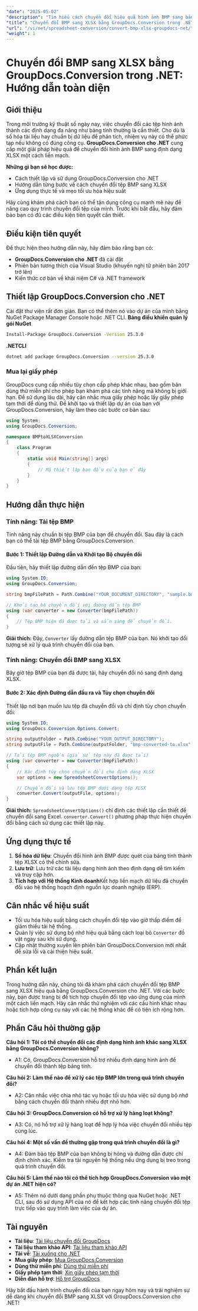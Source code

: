 ```yaml
---
"date": "2025-05-02"
"description": "Tìm hiểu cách chuyển đổi hiệu quả hình ảnh BMP sang bảng tính XLSX bằng GroupDocs.Conversion for .NET. Thực hiện theo hướng dẫn từng bước này để hợp lý hóa quy trình chuyển đổi tệp của bạn."
"title": "Chuyển đổi BMP sang XLSX bằng GroupDocs.Conversion trong .NET&#58; Hướng dẫn toàn diện"
"url": "/vi/net/spreadsheet-conversion/convert-bmp-xlsx-groupdocs-net/"
"weight": 1
---
```


# Chuyển đổi BMP sang XLSX bằng GroupDocs.Conversion trong .NET: Hướng dẫn toàn diện
## Giới thiệu
Trong môi trường kỹ thuật số ngày nay, việc chuyển đổi các tệp hình ảnh thành các định dạng đa năng như bảng tính thường là cần thiết. Cho dù là số hóa tài liệu hay chuẩn bị dữ liệu để phân tích, nhiệm vụ này có thể phức tạp nếu không có đúng công cụ. **GroupDocs.Conversion cho .NET** cung cấp một giải pháp hiệu quả để chuyển đổi hình ảnh BMP sang định dạng XLSX một cách liền mạch.

**Những gì bạn sẽ học được:**
- Cách thiết lập và sử dụng GroupDocs.Conversion cho .NET
- Hướng dẫn từng bước về cách chuyển đổi tệp BMP sang XLSX
- Ứng dụng thực tế và mẹo tối ưu hóa hiệu suất

Hãy cùng khám phá cách bạn có thể tận dụng công cụ mạnh mẽ này để nâng cao quy trình chuyển đổi tệp của mình. Trước khi bắt đầu, hãy đảm bảo bạn có đủ các điều kiện tiên quyết cần thiết.
## Điều kiện tiên quyết
Để thực hiện theo hướng dẫn này, hãy đảm bảo rằng bạn có:
- **GroupDocs.Conversion cho .NET** đã cài đặt
- Phiên bản tương thích của Visual Studio (khuyến nghị từ phiên bản 2017 trở lên)
- Kiến thức cơ bản về khái niệm C# và .NET framework
## Thiết lập GroupDocs.Conversion cho .NET
Cài đặt thư viện rất đơn giản. Bạn có thể thêm nó vào dự án của mình bằng NuGet Package Manager Console hoặc .NET CLI.
**Bảng điều khiển quản lý gói NuGet**
```bash
Install-Package GroupDocs.Conversion -Version 25.3.0
```
**.NETCLI**
```bash
dotnet add package GroupDocs.Conversion --version 25.3.0
```
### Mua lại giấy phép
GroupDocs cung cấp nhiều tùy chọn cấp phép khác nhau, bao gồm bản dùng thử miễn phí cho phép bạn khám phá các tính năng mà không bị giới hạn. Để sử dụng lâu dài, hãy cân nhắc mua giấy phép hoặc lấy giấy phép tạm thời để dùng thử.
Để khởi tạo và thiết lập dự án của bạn với GroupDocs.Conversion, hãy làm theo các bước cơ bản sau:
```csharp
using System;
using GroupDocs.Conversion;

namespace BMPtoXLSXConversion
{
    class Program
    {
        static void Main(string[] args)
        {
            // Mã thiết lập ban đầu của bạn ở đây
        }
    }
}
```
## Hướng dẫn thực hiện
### Tính năng: Tải tệp BMP
Tính năng này chuẩn bị tệp BMP của bạn để chuyển đổi. Sau đây là cách bạn có thể tải tệp BMP bằng GroupDocs.Conversion.
#### Bước 1: Thiết lập Đường dẫn và Khởi tạo Bộ chuyển đổi
Đầu tiên, hãy thiết lập đường dẫn đến tệp BMP của bạn:
```csharp
using System.IO;
using GroupDocs.Conversion;

string bmpFilePath = Path.Combine("YOUR_DOCUMENT_DIRECTORY", "sample.bmp");

// Khởi tạo bộ chuyển đổi với đường dẫn tệp BMP
using (var converter = new Converter(bmpFilePath))
{
    // Tệp BMP hiện đã được tải và sẵn sàng để chuyển đổi.
}
```
**Giải thích:**
Đây, `Converter` lấy đường dẫn tệp BMP của bạn. Nó khởi tạo đối tượng sẽ xử lý quá trình chuyển đổi của bạn.
### Tính năng: Chuyển đổi BMP sang XLSX
Bây giờ tệp BMP của bạn đã được tải, hãy chuyển đổi nó sang định dạng XLSX.
#### Bước 2: Xác định Đường dẫn đầu ra và Tùy chọn chuyển đổi
Thiết lập nơi bạn muốn lưu tệp đã chuyển đổi và chỉ định tùy chọn chuyển đổi:
```csharp
using System.IO;
using GroupDocs.Conversion.Options.Convert;

string outputFolder = Path.Combine("YOUR_OUTPUT_DIRECTORY");
string outputFile = Path.Combine(outputFolder, "bmp-converted-to.xlsx");

// Tải tệp BMP nguồn (giả sử tệp này đã được tải)
using (var converter = new Converter(bmpFilePath))
{
    // Xác định tùy chọn chuyển đổi cho định dạng XLSX
    var options = new SpreadsheetConvertOptions();

    // Chuyển đổi và lưu tệp BMP dưới dạng tệp XLSX
    converter.Convert(outputFile, options);
}
```
**Giải thích:**
`SpreadsheetConvertOptions()` chỉ định các thiết lập cần thiết để chuyển đổi sang Excel. `converter.Convert()` phương pháp thực hiện chuyển đổi bằng cách sử dụng các thiết lập này.
## Ứng dụng thực tế
1. **Số hóa dữ liệu**: Chuyển đổi hình ảnh BMP được quét của bảng tính thành tệp XLSX có thể chỉnh sửa.
2. **Lưu trữ**: Lưu trữ các tài liệu dạng hình ảnh theo định dạng dễ tìm kiếm và truy cập hơn.
3. **Tích hợp với Hệ thống Kinh doanh**Kết hợp liền mạch dữ liệu đã chuyển đổi vào hệ thống hoạch định nguồn lực doanh nghiệp (ERP).
## Cân nhắc về hiệu suất
- Tối ưu hóa hiệu suất bằng cách chuyển đổi tệp vào giờ thấp điểm để giảm thiểu tải hệ thống.
- Quản lý việc sử dụng bộ nhớ hiệu quả bằng cách loại bỏ `Converter` đồ vật ngay sau khi sử dụng.
- Cập nhật thường xuyên lên phiên bản GroupDocs.Conversion mới nhất để sửa lỗi và cải thiện hiệu suất.
## Phần kết luận
Trong hướng dẫn này, chúng tôi đã khám phá cách chuyển đổi tệp BMP sang XLSX hiệu quả bằng GroupDocs.Conversion cho .NET. Với các bước này, bạn được trang bị để tích hợp chuyển đổi tệp vào ứng dụng của mình một cách liền mạch. Hãy cân nhắc thử nghiệm với các cấu hình khác nhau hoặc tích hợp công cụ này với các hệ thống khác để có tiện ích rộng hơn.
## Phần Câu hỏi thường gặp

**Câu hỏi 1: Tôi có thể chuyển đổi các định dạng hình ảnh khác sang XLSX bằng GroupDocs.Conversion không?**

- A1: Có, GroupDocs.Conversion hỗ trợ nhiều định dạng hình ảnh để chuyển đổi thành tệp bảng tính.

**Câu hỏi 2: Làm thế nào để xử lý các tệp BMP lớn trong quá trình chuyển đổi?**

- A2: Cân nhắc việc chia nhỏ tác vụ hoặc tối ưu hóa việc sử dụng bộ nhớ bằng cách chuyển đổi thành nhiều đợt nhỏ hơn.

**Câu hỏi 3: GroupDocs.Conversion có hỗ trợ xử lý hàng loạt không?**

- A3: Có, nó hỗ trợ xử lý hàng loạt để hợp lý hóa việc chuyển đổi nhiều tệp cùng lúc.

**Câu hỏi 4: Một số vấn đề thường gặp trong quá trình chuyển đổi là gì?**

- A4: Đảm bảo tệp BMP của bạn không bị hỏng và đường dẫn được chỉ định chính xác. Kiểm tra tài nguyên hệ thống nếu ứng dụng bị treo trong quá trình chuyển đổi.

**Câu hỏi 5: Làm thế nào tôi có thể tích hợp GroupDocs.Conversion vào một dự án .NET hiện có?**

- A5: Thêm nó dưới dạng phần phụ thuộc thông qua NuGet hoặc .NET CLI, sau đó sử dụng API của nó để kết hợp các tính năng chuyển đổi tệp trực tiếp vào quy trình làm việc của dự án.

## Tài nguyên
- **Tài liệu**: [Tài liệu chuyển đổi GroupDocs](https://docs.groupdocs.com/conversion/net/)
- **Tài liệu tham khảo API**: [Tài liệu tham khảo API](https://reference.groupdocs.com/conversion/net/)
- **Tải về**: [Tải xuống cho .NET](https://releases.groupdocs.com/conversion/net/)
- **Mua giấy phép**: [Mua GroupDocs.Conversion](https://purchase.groupdocs.com/buy)
- **Dùng thử miễn phí**: [Dùng thử miễn phí](https://releases.groupdocs.com/conversion/net/)
- **Giấy phép tạm thời**: [Xin giấy phép tạm thời](https://purchase.groupdocs.com/temporary-license/)
- **Diễn đàn hỗ trợ**: [Hỗ trợ GroupDocs](https://forum.groupdocs.com/c/conversion/10)

Hãy bắt đầu hành trình chuyển đổi của bạn ngay hôm nay và trải nghiệm sự dễ dàng khi chuyển đổi BMP sang XLSX với GroupDocs.Conversion cho .NET!